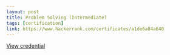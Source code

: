 ```yaml
---
layout: post
title: Problem Solving (Intermediate)
tags: [certification]
link: https://www.hackerrank.com/certificates/a1de6a84a640
---
```


<a href="https://www.hackerrank.com/certificates/a1de6a84a640" target="_blank">View credential</a>
